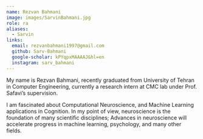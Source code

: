```yaml
---
name: Rezvan Bahmani
image: images/SarvinBahmani.jpg
role: ra
aliases:
  - Sarvin
links:
  email: rezvanbahmani1997@gmail.com
  github: Sarv-Bahmani
  google-scholar: kPYqpxMAAAAJ&hl=en
  instagram: sarv_bahmani
---
```


  My name is Rezvan Bahmani, recently graduated from University of Tehran in Computer Engineering, currently a research intern at CMC lab under Prof. Safavi’s supervision.

  I am fascinated about Computational Neuroscience, and Machine Learning applications in Cognition. In my point of view, neuroscience is the foundation of many scientific disciplines; Advances in neuroscience will accelerate progress in machine learning, psychology, and many other fields.
